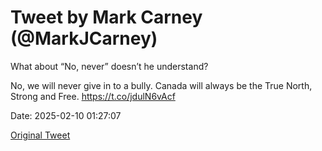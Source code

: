 # Tweet by Mark Carney (@MarkJCarney)

What about “No, never” doesn’t he understand?  

No, we will never give in to a bully. Canada will always be the True North, Strong and Free.
 https://t.co/jdulN6vAcf

Date: 2025-02-10 01:27:07

[Original Tweet](https://x.com/MarkJCarney/status/1888761584907874789)
